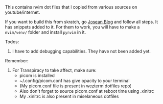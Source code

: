This contains nvim dot files that I copied from various sources on youtube/internet.

If you want to build this from skratch, go [Josean Blog](https://bit.ly/4agkTyQ) and follow all steps.
It has snippets added to it. For them to work, you will have to make a `nvim/venv/` folder and install `pynvim` in it.

Todos:

1. I have to add debugging capabilities. They have not been added yet.

Remember:

1. For Transpiracy to take affect, make sure:
   - picom is installed
   - ~/.config/picom.conf has give opacity to your terminal
   - (My picom.conf file is present in wezterm dotfiles repo)
   - Also don't forget to source picom.conf at reboot time using .xinitrc
   - My .xinitrc is also present in miselaneous dotfiles
